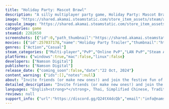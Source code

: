```yaml
---
title: "Holiday Party: Mascot Brawl"
description: "A silly multiplayer party game, Holiday Party: Mascot Brawl brings festive cheer with battles and mini-games matched with absurd weapons. Compete against friends and roast them with a flamethrower and slap them with a GIANT FISH. Jump into this hilarious holiday-themed brawling mayhem today!"
image: "https://shared.akamai.steamstatic.com/store_item_assets/steam/apps/2282650/header.jpg?t=1729920957"
capsule_image: "https://shared.akamai.steamstatic.com/store_item_assets/steam/apps/2282650/5c5f229f6a4f051fcefa1dbfc032f969dd8f18c9/capsule_231x87.jpg?t=1729920957"
categories: game
steamid: 2282650
screenshots: [{"id":0,"path_thumbnail":"https://shared.akamai.steamstatic.com/store_item_assets/steam/apps/2282650/ss_aa37169882bebc7a953a38144a82212101cb39c8.600x338.jpg?t=1729920957","path_full":"https://shared.akamai.steamstatic.com/store_item_assets/steam/apps/2282650/ss_aa37169882bebc7a953a38144a82212101cb39c8.1920x1080.jpg?t=1729920957"},{"id":1,"path_thumbnail":"https://shared.akamai.steamstatic.com/store_item_assets/steam/apps/2282650/ss_fbd0f881f0c1906f43cb36d0dc294745aca006e9.600x338.jpg?t=1729920957","path_full":"https://shared.akamai.steamstatic.com/store_item_assets/steam/apps/2282650/ss_fbd0f881f0c1906f43cb36d0dc294745aca006e9.1920x1080.jpg?t=1729920957"},{"id":2,"path_thumbnail":"https://shared.akamai.steamstatic.com/store_item_assets/steam/apps/2282650/ss_9dc2063f825c4fd50ad117f77c3821f42c6e635a.600x338.jpg?t=1729920957","path_full":"https://shared.akamai.steamstatic.com/store_item_assets/steam/apps/2282650/ss_9dc2063f825c4fd50ad117f77c3821f42c6e635a.1920x1080.jpg?t=1729920957"},{"id":3,"path_thumbnail":"https://shared.akamai.steamstatic.com/store_item_assets/steam/apps/2282650/ss_c1f892d530975b68e2a012e01954dc77ec8bb4fa.600x338.jpg?t=1729920957","path_full":"https://shared.akamai.steamstatic.com/store_item_assets/steam/apps/2282650/ss_c1f892d530975b68e2a012e01954dc77ec8bb4fa.1920x1080.jpg?t=1729920957"},{"id":4,"path_thumbnail":"https://shared.akamai.steamstatic.com/store_item_assets/steam/apps/2282650/ss_3eaa2297efb3035850257baf6923018e0373e8b4.600x338.jpg?t=1729920957","path_full":"https://shared.akamai.steamstatic.com/store_item_assets/steam/apps/2282650/ss_3eaa2297efb3035850257baf6923018e0373e8b4.1920x1080.jpg?t=1729920957"},{"id":5,"path_thumbnail":"https://shared.akamai.steamstatic.com/store_item_assets/steam/apps/2282650/ss_1565f81378a6d3e1027d74af23a6e8279758f26b.600x338.jpg?t=1729920957","path_full":"https://shared.akamai.steamstatic.com/store_item_assets/steam/apps/2282650/ss_1565f81378a6d3e1027d74af23a6e8279758f26b.1920x1080.jpg?t=1729920957"},{"id":6,"path_thumbnail":"https://shared.akamai.steamstatic.com/store_item_assets/steam/apps/2282650/ss_1ed1a8ec2c3c335f8916af700149f1c4bca45291.600x338.jpg?t=1729920957","path_full":"https://shared.akamai.steamstatic.com/store_item_assets/steam/apps/2282650/ss_1ed1a8ec2c3c335f8916af700149f1c4bca45291.1920x1080.jpg?t=1729920957"},{"id":7,"path_thumbnail":"https://shared.akamai.steamstatic.com/store_item_assets/steam/apps/2282650/ss_e4115f4e892f1d3d06f557f53d0728efd2e08f97.600x338.jpg?t=1729920957","path_full":"https://shared.akamai.steamstatic.com/store_item_assets/steam/apps/2282650/ss_e4115f4e892f1d3d06f557f53d0728efd2e08f97.1920x1080.jpg?t=1729920957"},{"id":8,"path_thumbnail":"https://shared.akamai.steamstatic.com/store_item_assets/steam/apps/2282650/ss_9b986f48893d57a07769c36964981f876d3cb3ee.600x338.jpg?t=1729920957","path_full":"https://shared.akamai.steamstatic.com/store_item_assets/steam/apps/2282650/ss_9b986f48893d57a07769c36964981f876d3cb3ee.1920x1080.jpg?t=1729920957"},{"id":9,"path_thumbnail":"https://shared.akamai.steamstatic.com/store_item_assets/steam/apps/2282650/ss_058c87c30525a2a5ba5d4d8f4618e6eec63be7ad.600x338.jpg?t=1729920957","path_full":"https://shared.akamai.steamstatic.com/store_item_assets/steam/apps/2282650/ss_058c87c30525a2a5ba5d4d8f4618e6eec63be7ad.1920x1080.jpg?t=1729920957"},{"id":10,"path_thumbnail":"https://shared.akamai.steamstatic.com/store_item_assets/steam/apps/2282650/ss_e907b1e89c8d3158898e42aa4803d9a9e2fc1eb5.600x338.jpg?t=1729920957","path_full":"https://shared.akamai.steamstatic.com/store_item_assets/steam/apps/2282650/ss_e907b1e89c8d3158898e42aa4803d9a9e2fc1eb5.1920x1080.jpg?t=1729920957"},{"id":11,"path_thumbnail":"https://shared.akamai.steamstatic.com/store_item_assets/steam/apps/2282650/ss_a4d3f7dfc47e70576a838c28937fa23cc332dd53.600x338.jpg?t=1729920957","path_full":"https://shared.akamai.steamstatic.com/store_item_assets/steam/apps/2282650/ss_a4d3f7dfc47e70576a838c28937fa23cc332dd53.1920x1080.jpg?t=1729920957"},{"id":12,"path_thumbnail":"https://shared.akamai.steamstatic.com/store_item_assets/steam/apps/2282650/ss_44c1dc45e1b7020950a43a656e22da92b2edfa3b.600x338.jpg?t=1729920957","path_full":"https://shared.akamai.steamstatic.com/store_item_assets/steam/apps/2282650/ss_44c1dc45e1b7020950a43a656e22da92b2edfa3b.1920x1080.jpg?t=1729920957"},{"id":13,"path_thumbnail":"https://shared.akamai.steamstatic.com/store_item_assets/steam/apps/2282650/ss_d3d90c60eb9b9d53c557f04aba9305aeb6d2a8b6.600x338.jpg?t=1729920957","path_full":"https://shared.akamai.steamstatic.com/store_item_assets/steam/apps/2282650/ss_d3d90c60eb9b9d53c557f04aba9305aeb6d2a8b6.1920x1080.jpg?t=1729920957"},{"id":14,"path_thumbnail":"https://shared.akamai.steamstatic.com/store_item_assets/steam/apps/2282650/ss_49bb6ebe1a9c863ba3ca8fe72b4698a8b3728e13.600x338.jpg?t=1729920957","path_full":"https://shared.akamai.steamstatic.com/store_item_assets/steam/apps/2282650/ss_49bb6ebe1a9c863ba3ca8fe72b4698a8b3728e13.1920x1080.jpg?t=1729920957"},{"id":15,"path_thumbnail":"https://shared.akamai.steamstatic.com/store_item_assets/steam/apps/2282650/ss_ec55802ef0991d1906e0550a5e40de7d616f7181.600x338.jpg?t=1729920957","path_full":"https://shared.akamai.steamstatic.com/store_item_assets/steam/apps/2282650/ss_ec55802ef0991d1906e0550a5e40de7d616f7181.1920x1080.jpg?t=1729920957"},{"id":16,"path_thumbnail":"https://shared.akamai.steamstatic.com/store_item_assets/steam/apps/2282650/ss_2a09dee64fc298e7baee97fd509a1430bcf9a65e.600x338.jpg?t=1729920957","path_full":"https://shared.akamai.steamstatic.com/store_item_assets/steam/apps/2282650/ss_2a09dee64fc298e7baee97fd509a1430bcf9a65e.1920x1080.jpg?t=1729920957"},{"id":17,"path_thumbnail":"https://shared.akamai.steamstatic.com/store_item_assets/steam/apps/2282650/ss_8c8b59a4ba41de5c14ae9f3aef3d5eb9d4d60a6d.600x338.jpg?t=1729920957","path_full":"https://shared.akamai.steamstatic.com/store_item_assets/steam/apps/2282650/ss_8c8b59a4ba41de5c14ae9f3aef3d5eb9d4d60a6d.1920x1080.jpg?t=1729920957"},{"id":18,"path_thumbnail":"https://shared.akamai.steamstatic.com/store_item_assets/steam/apps/2282650/ss_642afb5356e44d0be104a67e46ba4bc5cc082395.600x338.jpg?t=1729920957","path_full":"https://shared.akamai.steamstatic.com/store_item_assets/steam/apps/2282650/ss_642afb5356e44d0be104a67e46ba4bc5cc082395.1920x1080.jpg?t=1729920957"},{"id":19,"path_thumbnail":"https://shared.akamai.steamstatic.com/store_item_assets/steam/apps/2282650/ss_e19ab3cd049139b0a619783ca78fe7d8140b8a7e.600x338.jpg?t=1729920957","path_full":"https://shared.akamai.steamstatic.com/store_item_assets/steam/apps/2282650/ss_e19ab3cd049139b0a619783ca78fe7d8140b8a7e.1920x1080.jpg?t=1729920957"},{"id":20,"path_thumbnail":"https://shared.akamai.steamstatic.com/store_item_assets/steam/apps/2282650/ss_1de464c50e439456fcf3e022c5a4d1ee0507536b.600x338.jpg?t=1729920957","path_full":"https://shared.akamai.steamstatic.com/store_item_assets/steam/apps/2282650/ss_1de464c50e439456fcf3e022c5a4d1ee0507536b.1920x1080.jpg?t=1729920957"},{"id":21,"path_thumbnail":"https://shared.akamai.steamstatic.com/store_item_assets/steam/apps/2282650/ss_dc82ca6638a2d55d0ae840289cd37e71a35dbd76.600x338.jpg?t=1729920957","path_full":"https://shared.akamai.steamstatic.com/store_item_assets/steam/apps/2282650/ss_dc82ca6638a2d55d0ae840289cd37e71a35dbd76.1920x1080.jpg?t=1729920957"},{"id":22,"path_thumbnail":"https://shared.akamai.steamstatic.com/store_item_assets/steam/apps/2282650/ss_c6160a9b7f7f871b56f60cce51faeb5977078988.600x338.jpg?t=1729920957","path_full":"https://shared.akamai.steamstatic.com/store_item_assets/steam/apps/2282650/ss_c6160a9b7f7f871b56f60cce51faeb5977078988.1920x1080.jpg?t=1729920957"},{"id":23,"path_thumbnail":"https://shared.akamai.steamstatic.com/store_item_assets/steam/apps/2282650/ss_825dba175f7599a280fb388828b720dae9d5fd70.600x338.jpg?t=1729920957","path_full":"https://shared.akamai.steamstatic.com/store_item_assets/steam/apps/2282650/ss_825dba175f7599a280fb388828b720dae9d5fd70.1920x1080.jpg?t=1729920957"},{"id":24,"path_thumbnail":"https://shared.akamai.steamstatic.com/store_item_assets/steam/apps/2282650/ss_68e8c2066b12c2d13a3008b9ade062616cd5cb08.600x338.jpg?t=1729920957","path_full":"https://shared.akamai.steamstatic.com/store_item_assets/steam/apps/2282650/ss_68e8c2066b12c2d13a3008b9ade062616cd5cb08.1920x1080.jpg?t=1729920957"}]
movies: [{"id":257037178,"name":"Holiday Party Trailer","thumbnail":"https://shared.akamai.steamstatic.com/store_item_assets/steam/apps/257037178/movie.293x165.jpg?t=1720716244","webm":{"480":"http://video.akamai.steamstatic.com/store_trailers/257037178/movie480_vp9.webm?t=1720716244","max":"http://video.akamai.steamstatic.com/store_trailers/257037178/movie_max_vp9.webm?t=1720716244"},"mp4":{"480":"http://video.akamai.steamstatic.com/store_trailers/257037178/movie480.mp4?t=1720716244","max":"http://video.akamai.steamstatic.com/store_trailers/257037178/movie_max.mp4?t=1720716244"},"highlight":true},{"id":257023904,"name":"Holiday Party Gameplay mix","thumbnail":"https://shared.akamai.steamstatic.com/store_item_assets/steam/apps/257023904/9c2037449c21f4d34a659b5934a39a755450bee2/movie_600x337.jpg?t=1729920950","webm":{"480":"http://video.akamai.steamstatic.com/store_trailers/257023904/movie480_vp9.webm?t=1729920950","max":"http://video.akamai.steamstatic.com/store_trailers/257023904/movie_max_vp9.webm?t=1729920950"},"mp4":{"480":"http://video.akamai.steamstatic.com/store_trailers/257023904/movie480.mp4?t=1729920950","max":"http://video.akamai.steamstatic.com/store_trailers/257023904/movie_max.mp4?t=1729920950"},"highlight":true}]
genres: ["Action","Casual"]
steam_categories: ["Multi-player","PvP","Online PvP","LAN PvP","Steam Achievements","Full controller support","Steam Cloud","Stats","Family Sharing"]
platforms: {"windows":true,"mac":false,"linux":false}
developers: ["Namson Digital"]
publishers: ["Namson Digital"]
release_date: {"coming_soon":false,"date":"22 Oct, 2024"}
content_warning: {"ids":[],"notes":null}
about: "Invite friends (or make new ones!) and join the festive fun of Holiday Party: Mascot Brawl, a multiplayer brawler filled with wacky battles and absurd weaponry. Clash with friends using a variety of weapons such as lightning bolts, giant slippery fish, and flamethrowers, ensuring every showdown is crazier than the last. With up to an 8-player battle royale, each giant match becomes an unforgettable melee of mischief and mirth.<br><br><img class=\"bb_img\" src=\"https://shared.akamai.steamstatic.com/store_item_assets/steam/apps/2282650/extras/AnimatedGIF_01.gif?t=1729920957\" /><br><br><strong>Whimsical Weaponry</strong><br>Equip yourself with weapons that turn every match into a spectacle. Roast rivals with a flamethrower, shred the competition with a rock and roll guitar and knock out opponents with a slingshot that shoots bowling balls. Slap enemies silly with a giant fish, zap them with an electric fly swatter, or reel them in with the sticky frog tongue. <br><br><img class=\"bb_img\" src=\"https://shared.akamai.steamstatic.com/store_item_assets/steam/apps/2282650/extras/AnimatedGIF_02.gif?t=1729920957\" /><br><br><strong>Holiday Mascot Madness</strong><br>Choose from a colorful cast of quirky holiday mascots like Pumpkin Jack, the Easter Bunny, Cupid, Nian (Chinese Lion), Kitsune, and Wukong, each bringing their unique flair to the battlefield. Outfit your favorite characters in various costumes and prepare for battle.<br><br><img class=\"bb_img\" src=\"https://shared.akamai.steamstatic.com/store_item_assets/steam/apps/2282650/extras/AnimatedGIF_03.gif?t=1729920957\" /><br><br><strong>More Frenzied Festivities</strong><br>Holiday Party isn’t just about brawling - engage in a series of mini-games that test your strategy and skill. Whether you’re dodging obstacles, outmaneuvering your opponents, or using wacky weapons, the gameplay will keep you and your friends entertained for hours.<br><br>Key Features<br><br><ul class=\"bb_ul\"><li><strong>Party Playtime: </strong>Join up to 8 players in fast-paced, chaotic battles.<br></li><li><strong>Tons of Weapons: </strong>Wield absurd weapons, from grappling hooks to BBQ flamethrowers.<br></li><li><strong>Customizable Characters: </strong>Personalize your holiday mascots with a variety of outfits.<br></li><li><strong>Variety of Challenges: </strong>Take part in many unique mini-games.<br></li><li><strong>Fish Slapping Fun:</strong> Slap people with a fish – SPLAT SPLAT SPLAT!</li></ul><br>Jump the hilarious and festive world of Holiday Party. Every battle is a holiday celebration!"
detailed_description: "Invite friends (or make new ones!) and join the festive fun of Holiday Party: Mascot Brawl, a multiplayer brawler filled with wacky battles and absurd weaponry. Clash with friends using a variety of weapons such as lightning bolts, giant slippery fish, and flamethrowers, ensuring every showdown is crazier than the last. With up to an 8-player battle royale, each giant match becomes an unforgettable melee of mischief and mirth.<br><br><img class=\"bb_img\" src=\"https://shared.akamai.steamstatic.com/store_item_assets/steam/apps/2282650/extras/AnimatedGIF_01.gif?t=1729920957\" /><br><br><strong>Whimsical Weaponry</strong><br>Equip yourself with weapons that turn every match into a spectacle. Roast rivals with a flamethrower, shred the competition with a rock and roll guitar and knock out opponents with a slingshot that shoots bowling balls. Slap enemies silly with a giant fish, zap them with an electric fly swatter, or reel them in with the sticky frog tongue. <br><br><img class=\"bb_img\" src=\"https://shared.akamai.steamstatic.com/store_item_assets/steam/apps/2282650/extras/AnimatedGIF_02.gif?t=1729920957\" /><br><br><strong>Holiday Mascot Madness</strong><br>Choose from a colorful cast of quirky holiday mascots like Pumpkin Jack, the Easter Bunny, Cupid, Nian (Chinese Lion), Kitsune, and Wukong, each bringing their unique flair to the battlefield. Outfit your favorite characters in various costumes and prepare for battle.<br><br><img class=\"bb_img\" src=\"https://shared.akamai.steamstatic.com/store_item_assets/steam/apps/2282650/extras/AnimatedGIF_03.gif?t=1729920957\" /><br><br><strong>More Frenzied Festivities</strong><br>Holiday Party isn’t just about brawling - engage in a series of mini-games that test your strategy and skill. Whether you’re dodging obstacles, outmaneuvering your opponents, or using wacky weapons, the gameplay will keep you and your friends entertained for hours.<br><br>Key Features<br><br><ul class=\"bb_ul\"><li><strong>Party Playtime: </strong>Join up to 8 players in fast-paced, chaotic battles.<br></li><li><strong>Tons of Weapons: </strong>Wield absurd weapons, from grappling hooks to BBQ flamethrowers.<br></li><li><strong>Customizable Characters: </strong>Personalize your holiday mascots with a variety of outfits.<br></li><li><strong>Variety of Challenges: </strong>Take part in many unique mini-games.<br></li><li><strong>Fish Slapping Fun:</strong> Slap people with a fish – SPLAT SPLAT SPLAT!</li></ul><br>Jump the hilarious and festive world of Holiday Party. Every battle is a holiday celebration!"
languages: "English<strong>*</strong>, Thai, Simplified Chinese, Traditional Chinese<br><strong>*</strong>languages with full audio support"
reviews: null
support_info: {"url":"https://discord.gg/Q24tX4dcQb","email":"info@namsondigital.com"}
---
```


